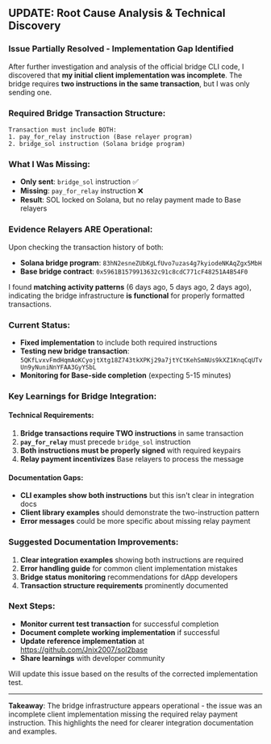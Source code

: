 ## UPDATE: Root Cause Analysis & Technical Discovery

### **Issue Partially Resolved - Implementation Gap Identified**

After further investigation and analysis of the official bridge CLI code, I discovered that **my initial client implementation was incomplete**. The bridge requires **two instructions in the same transaction**, but I was only sending one.

### **Required Bridge Transaction Structure:**
```
Transaction must include BOTH:
1. pay_for_relay instruction (Base relayer program)
2. bridge_sol instruction (Solana bridge program)
```

### **What I Was Missing:**
- **Only sent**: `bridge_sol` instruction ✅
- **Missing**: `pay_for_relay` instruction ❌
- **Result**: SOL locked on Solana, but no relay payment made to Base relayers

### **Evidence Relayers ARE Operational:**
Upon checking the transaction history of both:
- **Solana bridge program**: `83hN2esneZUbKgLfUvo7uzas4g7kyiodeNKAqZgx5MbH`
- **Base bridge contract**: `0x5961B1579913632c91c8cdC771cF48251A4B54F0`

I found **matching activity patterns** (6 days ago, 5 days ago, 2 days ago), indicating the bridge infrastructure **is functional** for properly formatted transactions.

### **Current Status:**
- **Fixed implementation** to include both required instructions
- **Testing new bridge transaction**: `5QKfLvxvFmdHqmAoKCyojtXtg18Z743tkXPKj29a7jtYCtKehSmNUs9kXZ1KnqCqUTvUn9yNuniNnYFAA3GyYSbL`
- **Monitoring for Base-side completion** (expecting 5-15 minutes)

### **Key Learnings for Bridge Integration:**

#### **Technical Requirements:**
1. **Bridge transactions require TWO instructions** in same transaction
2. **`pay_for_relay`** must precede `bridge_sol` instruction
3. **Both instructions must be properly signed** with required keypairs
4. **Relay payment incentivizes** Base relayers to process the message

#### **Documentation Gaps:**
- **CLI examples show both instructions** but this isn't clear in integration docs
- **Client library examples** should demonstrate the two-instruction pattern
- **Error messages** could be more specific about missing relay payment

### **Suggested Documentation Improvements:**
1. **Clear integration examples** showing both instructions are required
2. **Error handling guide** for common client implementation mistakes  
3. **Bridge status monitoring** recommendations for dApp developers
4. **Transaction structure requirements** prominently documented

### **Next Steps:**
- **Monitor current test transaction** for successful completion
- **Document complete working implementation** if successful
- **Update reference implementation** at https://github.com/Jnix2007/sol2base
- **Share learnings** with developer community

Will update this issue based on the results of the corrected implementation test.

---

**Takeaway**: The bridge infrastructure appears operational - the issue was an incomplete client implementation missing the required relay payment instruction. This highlights the need for clearer integration documentation and examples.

